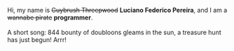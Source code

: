 Hi, my name is ~~Guybrush Threepwood~~ **Luciano Federico Pereira**, and I am a ~~wannabe pirate~~ **programmer**.<br><br>A short song: 844 bounty of doubloons gleams in the sun, a treasure hunt has just begun! Arrr!
